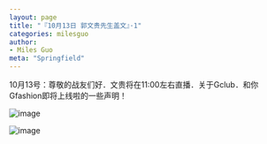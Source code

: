```yaml
---
layout: page
title: "『10月13日 郭文贵先生盖文』·1"
categories: milesguo
author:
- Miles Guo
meta: "Springfield"
---
```


10月13号：尊敬的战友们好．文贵将在11:00左右直播．关于Gclub．和你Gfashion即将上线啦的一些声明！ 

![image](../../../../image/milesguo/2020_10_13_Miles_Guo_Getter_1_1.jpeg)

![image](../../../../image/milesguo/2020_10_13_Miles_Guo_Getter_1_2.jpeg)
